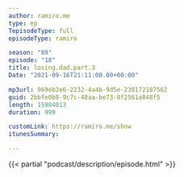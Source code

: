 ```yaml
---
author: ramiro.me
type: ep
TepisodeType: full
episodeType: ramiro

season: "89"
episode: "18"
title: losing.dad.part.3
Date: "2021-09-16T21:11:00.00+00:00"

mp3url: 969eb2e6-2232-4a4b-9d5e-230172187562
guid: 2bbfe0b8-9c7c-48aa-be73-8f2561a848f5
length: 15984013
duration: 999

customLink: https://ramiro.me/show
itunesSummary:

---
```

{{< partial "podcast/description/episode.html" >}}
